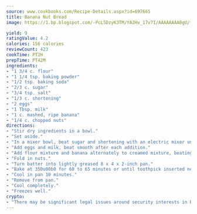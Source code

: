 ```yaml
---
source: www.cookbooks.com/Recipe-Details.aspx?id=697665
title: Banana Nut Bread
image: https://1.bp.blogspot.com/-PcL5DzyK3TM/YA2Hv_17v7I/AAAAAAAABgU/fyHeesSth_IZW9mL5lk6GxJO8cW8ksrGACLcBGAsYHQ/s320/12.png

yield: 9
ratingValue: 4.2
calories: 156 calories
reviewCount: 423
cookTime: PT2H
prepTime: PT42M
ingredients:
- "1 3/4 c. flour"
- "1 1/4 tsp. baking powder"
- "1/2 tsp. baking soda"
- "2/3 c. sugar"
- "3/4 tsp. salt"
- "1/3 c. shortening"
- "2 eggs"
- "1 Tbsp. milk"
- "1 c. mashed, ripe banana"
- "1/4 c. chopped nuts"
directions:
- "Stir dry ingredients in a bowl."
- "Set aside."
- "In a mixer bowl, beat sugar and shortening with an electric mixer until light."
- "Add eggs and milk, beat smooth after each addition."
- "Add flour mixture and banana alternately to creamed mixture, beating until smooth after each addition."
- "Fold in nuts."
- "Turn batter into lightly greased 8 x 4 x 2-inch pan."
- "Bake at 350u00b0 for 60 to 65 minutes or until toothpick inserted near center comes clean."
- "Cool in pan 10 minutes."
- "Remove from pan."
- "Cool completely."
- "Freezes well."
crypto:
- "There may be significant legal issues around security interests in Bitcoin."
---
```

